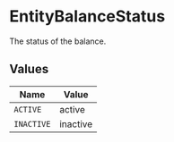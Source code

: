 # EntityBalanceStatus

The status of the balance.


## Values

| Name       | Value      |
| ---------- | ---------- |
| `ACTIVE`   | active     |
| `INACTIVE` | inactive   |